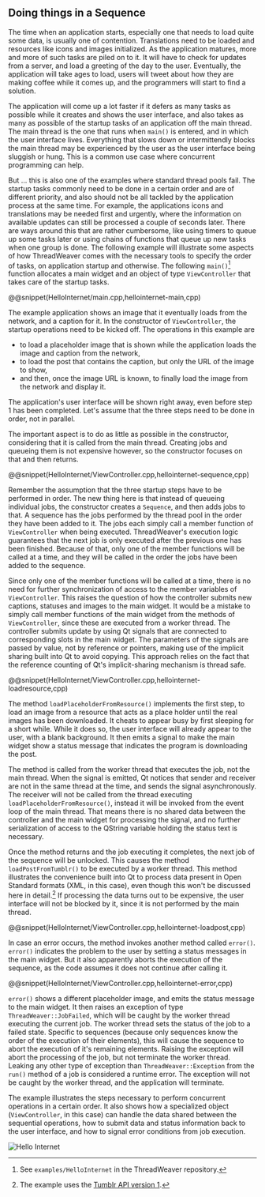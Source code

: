 ## Doing things in a Sequence

The time when an application starts, especially one that needs
to load quite some data, is usually one of contention. Translations
need to be loaded and resources like icons and images initialized. As
the application matures, more and more of such tasks are piled on to
it. It will have to check for updates from a server, and load a
greeting of the day to the user. Eventually, the application will
take ages to load, users will tweet about how they are making coffee
while it comes up, and the programmers will start to find a solution. 

The application will come up a lot faster if it defers as many
tasks as possible while it creates and shows the user interface, and
also takes as many as possible of the startup tasks of an application
off the main thread. The main thread is the one that runs when
`main()` is entered, and in which the user interface lives. Everything
that slows down or intermittendly blocks the main thread may be
experienced by the user as the user interface being sluggish or
hung. This is a common use case where concurrent programming can
help. 

But ... this is also one of the examples where standard thread pools
fail. The startup tasks commonly need to be done in a certain order
and are of different priority, and also should not be all tackled by
the application process at the same time. 
For example, the applications icons and translations may be needed
first and urgently, where the information on available updates can
still be processed a couple of seconds later. There are ways around
this that are rather cumbersome, like using timers to queue up some
tasks later or using chains of functions that queue up new tasks when
one group is done. The following example will illustrate some aspects
of how ThreadWeaver comes with the necessary tools to specify the
order of tasks, on application startup and otherwise. The following
`main()`[^4] function allocates a main widget and an object of type
`ViewController` that takes care of the startup tasks.

@@snippet(HelloInternet/main.cpp,hellointernet-main,cpp)

The example application shows an image that it eventually loads from
the network, and a caption for it. In the constructor of
`ViewController`, the startup operations need to be kicked off. The
operations in this example are 

* to load a placeholder image that is shown while the application
  loads the image and caption from the network,
* to load the post that contains the caption, but only the URL of the
  image to show,
* and then, once the image URL is known, to finally load the image
  from the network and display it.

The application's user interface will be shown right away, even before
step 1 has been completed. Let's assume that the three steps need to
be done in order, not in parallel.

The important aspect is to do as little as possible in the
constructor, considering that it is called from the main
thread. Creating jobs and queueing them is not expensive however, so
the constructor focuses on that and then returns.

@@snippet(HelloInternet/ViewController.cpp,hellointernet-sequence,cpp)

Remember the assumption that the three startup steps have to be
performed in order. The new thing here is that instead of queueing
individual jobs, the constructor creates a `Sequence`, and then adds
jobs to that. A sequence has the jobs performed by the thread pool in
the order they have been added to it. The jobs each simply call a
member function of `ViewController` when being
executed. ThreadWeaver's execution logic guarantees that the next job
is only executed after the previous one has been finished. Because of
that, only one of the member functions will be called at a time, and
they will be called in the order the jobs have been added to the
sequence. 

Since only one of the member functions will be called at a time, there
is no need for further synchronization of access to the member
variables of `ViewController`. This raises the question of how the
controller submits new captions, statuses and images to the main
widget. It would be a mistake to simply call member functions of the
main widget from the methods of `ViewController`, since these are
executed from a worker thread. The controller submits update by using
Qt signals that are connected to corresponding slots in the main
widget. The parameters of the signals are passed by value, not by
reference or pointers, making use of the implicit sharing built into
Qt to avoid copying. This approach relies on the fact that the
reference counting of Qt's implicit-sharing mechanism is thread safe. 

@@snippet(HelloInternet/ViewController.cpp,hellointernet-loadresource,cpp)

The method `loadPlaceholderFromResource()` implements the first step,
to load an image from a resource that acts as a place holder until the
real images has been downloaded. It cheats to appear busy by first
sleeping for a short while. While it does so, the user interface will
already appear to the user, with a blank background. It then emits a
signal to make the main widget show a status message that indicates
the program is downloading the post. 

The method is called from the worker thread that executes the job, not
the main thread. When the signal is emitted, Qt notices that sender and
receiver are not in the same thread at the time, and sends the signal
asynchronously. The receiver will not be called from the thread
executing `loadPlaceholderFromResource()`, instead it will be invoked
from the event loop of the main thread. That means there is no shared
data between the controller and the main widget for processing the
signal, and no further serialization of access to the QString variable
holding the status text is necessary.

Once the method returns and the job executing it completes, the next
job of the sequence will be unlocked. This causes the method
`loadPostFromTumblr()` to be executed by a worker thread. This method
illustrates the convenience built into Qt to process data present in
Open Standard formats (XML, in this case), even though this won't be
discussed here in detail.[^5] If processing the data turns out to be
expensive, the user interface will not be blocked by it, since it
is not performed by the main thread.

@@snippet(HelloInternet/ViewController.cpp,hellointernet-loadpost,cpp)

In case an error occurs, the method invokes another method called
`error()`. `error()` indicates the problem to the user by setting a
status messages in the main widget. But it also apparently aborts the
execution of the sequence, as the code assumes it does not continue
after calling it.

@@snippet(HelloInternet/ViewController.cpp,hellointernet-error,cpp)

`error()` shows a different placeholder image, and emits the status
message to the main widget. It then raises an exception of type
`ThreadWeaver::JobFailed`, which will be caught by the worker thread
executing the current job. The worker thread sets the status of
the job to a failed state. Specific to sequences (because only
sequences know the order of the execution of their elements), this
will cause the sequence to abort the execution of it's remaining
elements. Raising the exception will abort the processing of the job,
but not terminate the worker thread. Leaking any other type of
exception than `ThreadWeaver::Exception` from the `run()` method of a
job is considered a runtime error. The exception will not be caught by
the worker thread, and the application will terminate. 

The example illustrates the steps necessary to perform concurrent
operations in a certain order. It also shows how a specialized
object (`ViewController`, in this case) can handle the data shared
between the sequential operations, how to submit data and status
information back to the user interface, and how to signal error
conditions from job execution.

![Hello Internet](screenshots/HelloInternet.png "The HelloInternet
 example, after downloading the post") 

[^4]: See `examples/HelloInternet` in the ThreadWeaver repository.
[^5]: The example uses the
[Tumblr API version 1](https://www.tumblr.com/docs/en/api/v1). 

